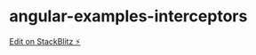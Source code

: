 # angular-examples-interceptors

[Edit on StackBlitz ⚡️](https://stackblitz.com/edit/angular-examples-interceptors)